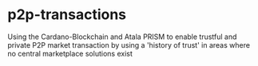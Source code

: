 # p2p-transactions
Using the Cardano-Blockchain and Atala PRISM to enable trustful and private P2P market transaction by using a 'history of trust' in areas where no central marketplace solutions exist
